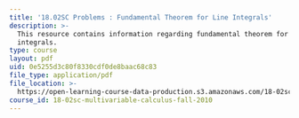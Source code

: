 ```yaml
---
title: '18.02SC Problems : Fundamental Theorem for Line Integrals'
description: >-
  This resource contains information regarding fundamental theorem for line
  integrals.
type: course
layout: pdf
uid: 0e5255d3c80f8330cdf0de8baac68c83
file_type: application/pdf
file_location: >-
  https://open-learning-course-data-production.s3.amazonaws.com/18-02sc-multivariable-calculus-fall-2010/0e5255d3c80f8330cdf0de8baac68c83_MIT18_02SC_pb_39_quest.pdf
course_id: 18-02sc-multivariable-calculus-fall-2010
---
```

